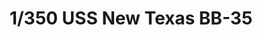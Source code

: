 ---
layout: product
title: "1/350 USS New Texas BB-35"
price: "8900" 
desc: "Maketa"
img_path: "/assets/img/TRU05340.webp"
brand: "N/A"
available: true
special_offer: false
new: false
soon: false
cat: "010000"
subcat: "013400"
subsubcat: "0N/A"
sifra: "TRU05340"
popular: false
spec: false
---